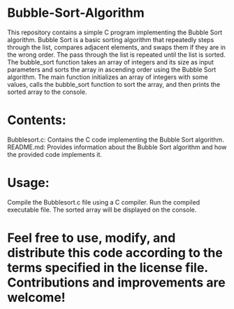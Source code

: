 # Bubble-Sort-Algorithm
This repository contains a simple C program implementing the Bubble Sort algorithm. Bubble Sort is a basic sorting algorithm that repeatedly steps through the list, compares adjacent elements, and swaps them if they are in the wrong order. The pass through the list is repeated until the list is sorted.
The bubble_sort function takes an array of integers and its size as input parameters and sorts the array in ascending order using the Bubble Sort algorithm.
The main function initializes an array of integers with some values, calls the bubble_sort function to sort the array, and then prints the sorted array to the console.

# Contents:
Bubblesort.c: Contains the C code implementing the Bubble Sort algorithm.
README.md: Provides information about the Bubble Sort algorithm and how the provided code implements it.

# Usage:
Compile the Bubblesort.c file using a C compiler.
Run the compiled executable file.
The sorted array will be displayed on the console.

# Feel free to use, modify, and distribute this code according to the terms specified in the license file. Contributions and improvements are welcome!
